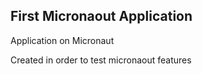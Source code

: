 ## First Micronaout Application

Application on Micronaut 

Created in order to test micronaout features
